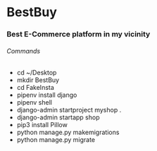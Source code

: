 # BestBuy

### Best E-Commerce platform in my vicinity

###### Commands

- cd ~/Desktop
- mkdir BestBuy
- cd FakeInsta
- pipenv install django
- pipenv shell
- django-admin startproject myshop .
- django-admin startapp shop
- pip3 install Pillow
- python manage.py makemigrations
- python manage.py migrate